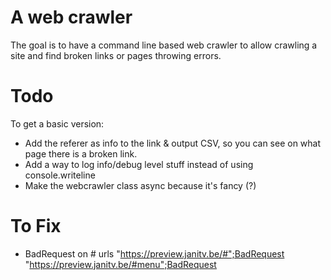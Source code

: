 
# A web crawler 

The goal is to have a command line based web crawler to allow crawling a site and find broken links or pages throwing errors.

# Todo

To get a basic version:
- Add the referer as info to the link & output CSV, so you can see on what page there is a broken link.
- Add a way to log info/debug level stuff instead of using console.writeline
- Make the webcrawler class async because it's fancy (?)

# To Fix

- BadRequest on # urls
	"https://preview.janitv.be/#";BadRequest
	"https://preview.janitv.be/#menu";BadRequest

